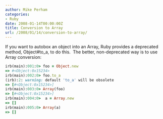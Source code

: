 ```yaml
---
author: Mike Perham
categories:
- Ruby
date: 2008-01-14T00:00:00Z
title: Conversion to Array
url: /2008/01/14/conversion-to-array/
---
```


If you want to autobox an object into an Array, Ruby provides a deprecated method, Object#to_a, to do this.  The better, non-deprecated way is to use Array conversion:

```ruby
irb(main):001:0> foo = Object.new
=> #<Object:0x15234>
irb(main):002:0> foo.to_a
(irb):2: warning: default 'to_a' will be obsolete
=> [#<Object:0x15234>]
irb(main):003:0> Array(foo)
=> [#<Object:0x15234>]
irb(main):004:0>  a = Array.new
=> []
irb(main):005:0> Array(a)
=> []
```
